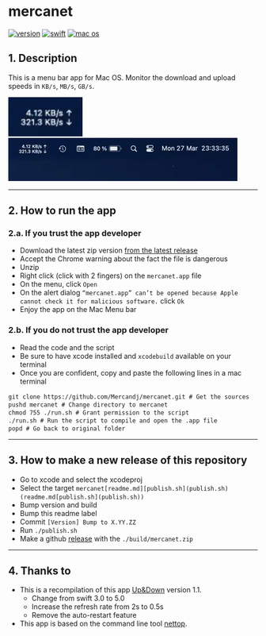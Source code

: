 # mercanet

[![version](https://img.shields.io/badge/version-1.00.00-607D8B.svg?style=flat-square&label=version)](https://github.com/Mercandj/mercanet/releases)
[![swift](https://img.shields.io/badge/swift-5-DE7240.svg?style=flat-square&label=swift)](https://www.apple.com/fr/swift/)
[![mac os](https://img.shields.io/badge/mac-13.2.1-407629.svg?style=flat-square&label=mac%20os)](https://www.apple.com/macos)

## 1. Description

This is a menu bar app for Mac OS. Monitor the download and upload speeds in `KB/s`, `MB/s`, `GB/s`.

<a margin="20px 0 20px 40px" href="https://play.google.com/store/apps/details?id=com.mercandalli.android.browser">
	<img 
	    src="./screenshot/mercanet.webp" 
	    align="left"
	    width="150" />
</a>

<br /><br /><br /><br />

![mercanet_full_bar.webp](./screenshot/mercanet_full_bar.webp)

----

## 2. How to run the app

### 2.a. If you trust the app developer

- Download the latest zip
  version [from the latest release](https://github.com/Mercandj/mercanet/releases)
- Accept the Chrome warning about the fact the file is dangerous
- Unzip
- Right click (click with 2 fingers) on the `mercanet.app` file
- On the menu, click `Open`
- On the alert
  dialog `“mercanet.app” can’t be opened because Apple cannot check it for malicious software.`
  click `Ok`
- Enjoy the app on the Mac Menu bar

### 2.b. If you do not trust the app developer

- Read the code and the script
- Be sure to have xcode installed and `xcodebuild` available on your terminal
- Once you are confident, copy and paste the following lines in a mac terminal

```shell
git clone https://github.com/Mercandj/mercanet.git # Get the sources
pushd mercanet # Change directory to mercanet
chmod 755 ./run.sh # Grant permission to the script
./run.sh # Run the script to compile and open the .app file
popd # Go back to original folder
```

----

## 3. How to make a new release of this repository

- Go to xcode and select the xcodeproj
- Select the target `mercanet[readme.md][publish.sh](publish.sh)(readme.md[publish.sh](publish.sh))`
- Bump version and build
- Bump this readme label
- Commit `[Version] Bump to X.YY.ZZ`
- Run `./publish.sh`
- Make a github [release](https://github.com/Mercandj/mercanet/releases) with
  the `./build/mercanet.zip`

----

## 4. Thanks to

- This is a recompilation of this app [Up&Down](https://github.com/gjiazhe/Up-Down) version 1.1.
    - Change from swift 3.0 to 5.0
    - Increase the refresh rate from 2s to 0.5s
    - Remove the auto-restart feature
- This app is based on the command line
  tool [nettop](https://developer.apple.com/legacy/library/documentation/Darwin/Reference/ManPages/man1/nettop.1.html).